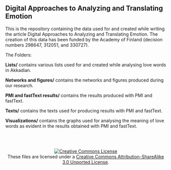 ## Digital Approaches to Analyzing and Translating Emotion

This is the repository containing the data used for and created while writing the article Digital Approaches to Analyzing and Translating Emotion. The creation of this data has been funded by the Academy of Finland (decision numbers 298647, 312051, and 330727).

The Folders:

<b>Lists/</b> contains various lists used for and created while analysing love words in Akkadian.

<b>Networks and figures/</b> contains the networks and figures produced during our research.

<b>PMI and fastText results/</b> contains the results produced with PMI and fastText.

<b>Texts/</b> contains the texts used for producing results with PMI and fastText.

<b>Visualizations/</b> contains the graphs used for analysing the meaning of love words as evident in the results obtained with PMI and fastText.

<br><br>

<p align="center">
<a rel="license" href="http://creativecommons.org/licenses/by-sa/3.0/"><img alt="Creative Commons License" style="border-width:0" src="https://i.creativecommons.org/l/by-sa/3.0/88x31.png" /></a><br />These files are licensed under a <a rel="license" href="http://creativecommons.org/licenses/by-sa/3.0/">Creative Commons Attribution-ShareAlike 3.0 Unported License</a>.</p>
